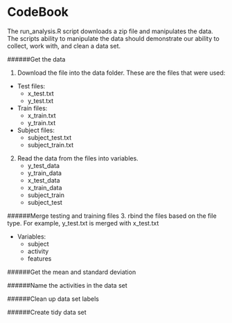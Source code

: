 # CodeBook

The run_analysis.R script downloads a zip file and manipulates the data. The scripts ability to manipulate the data should demonstrate our ability to collect, work with, and clean a data set.

######Get the data

1. Download the file into the data folder. These are the files that were used:
  * Test files:
     * x_test.txt
     * y_test.txt
  * Train files:
     * x_train.txt
     * y_train.txt
  * Subject files:
     * subject_test.txt
     * subject_train.txt

2. Read the data from the files into variables.
   * y_test_data
   * y_train_data
   * x_test_data
   * x_train_data
   * subject_train
   * subject_test

######Merge testing and training files 
3. rbind the files based on the file type. For example, y_test.txt is merged with x_test.txt
  * Variables:
     * subject
     * activity
     * features

######Get the mean and standard deviation

######Name the activities in the data set

######Clean up data set labels

######Create tidy data set
   


